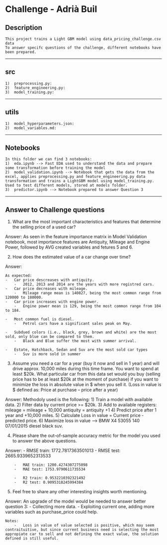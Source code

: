 # Challenge - Adrià Buil

## Description   
	This project trains a Light GBM model using data_pricing_challenge.csv data
	To answer specifc questions of the challenge, different notebooks have been prepared.

---------------------------------------------------------------------------------------------------------------


## src

	1)	preprocessing.py:
	2) 	feature_engineering.py:
	3)	model_training.py:




--------------------------------------------------------------------------------------------------------------


## utils

	1)	model_hyperparameters.json:
	2)	model_variables.md:

---------------------------------------------------------------------------------------------------------------

## Notebooks

	In this folder we can find 3 notebooks:
	1) 	eda.ipynb --> Fast EDA used to understand the data and prepare some transformation before training the model
	2) 	model_validation.ipynb --> Notebook that gets the data from the excel, applies preprocessing.py and feature_engineering.py data transformation and trains a LightGBM model using model_training.py. 
	Used to test different models, stored at models folder.
	3) 	predictor.ipynb --> Notebook prepared to answer Question 3


---------------------------------------------------------------------------------------------------------------

## Answer to Challenge questions

1)	What are the most important characteristics and features that determine the selling price of a used car?

Answer:
	As seen in the feature importance matrix in Model Validation notebook, most importance features are Antiquity, Mileage and Engine Power, followed by AVG created variables and fetures 5 and 6.

2)	How does the estimated value of a car change over time?

Answer:
	
	As expected:
    -	Car price descreases with antiquity.
        -	2012, 2013 and 2014 are the years with more registred cars.
    -	Car price decreases with mileage.
        -	Mileage range mean is 140827, being the most common range from 120000 to 180000.
    -	Car price increases with engine power.
        -	Engine power mean is 129, being the most common range from 104 to 184.

	-	Most common fuel is diesel.
    	-	Petrol cars have a significant sales peak on May.

	-	Subdued colors (i.e., black, grey, brown and white) are the most sold, only blue can be compared to them.
		-	Black and Blue suffer the most with summer arrival.
			
	- 	Estate, Hatchback, Sedan and Suv are the most sold car types
		-	Suv is more sold in summer



3)	Assume you need a car for a year (buy it now and sell in 1 year) and will drive approx. 10,000 miles during this time frame. You want to spend at least $20k. What particular car from this data set would you buy (selling price has to be at least $20k at the moment of purchase) if you want to minimize the loss in absolute value in $ when you sell it. (Loss in value is $ defined as: Price at purchase – price after a year)

Answer:
	Methodoly used is the following:
		1)	Train a model with available data.
		2)	Filter data by current price >= $20k.
		3)	Add to available registers:
				mileage = mileage + 10,000
				antiquity = antiquity +1
		4)	Predict price after 1 year and +10,000 miles.
		5)	Calculate Loss in value = Current price - predicted price.
		6)	Maximize loss in value --> BMW	X4	53055	140	07/01/2015	diesel	black	suv.

4)	Please share the out-of-sample accuracy metric for the model you used to answer the above questions.

Answer:
		- 	RMSE train: 1772.7817363501013
		- 	RMSE test: 2665.9339652313533

		- 	MAE train: 1200.4274307275098
		- 	MAE test: 1753.9790611735534

		- 	R2 train: 0.9532210392321492
		- 	R2 test: 0.9095318245994384

5)	Feel free to share any other interesting insights worth mentioning.

Answer:
	An upgrade of the model would be needed to answer better question 3:
		- 	Collecting more data.
		- 	Exploiting current one, adding more variables such as purchase_price could help. 

	Notes:
		- 	Loss in value of value selected is positive, which may seem contraituitive, but since current business need is selecting the most appropiate car to sell and not defining the exact value, the solution defined is still useful.